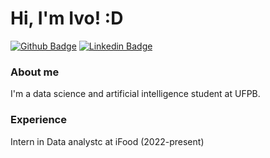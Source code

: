 # Hi, I'm Ivo! :D

[![Github Badge](https://img.shields.io/badge/-Github-000?style=flat-square&logo=Github&logoColor=white&link=https://github.com/ivoaraujo17)](https://github.com/fagnerpsantos)
[![Linkedin Badge](https://img.shields.io/badge/-LinkedIn-blue?style=flat-square&logo=Linkedin&logoColor=white&link=https://www.linkedin.com/in/ivo-crescencio-de-ara%C3%BAjo-617547164/)](https://www.linkedin.com/in/ivo-crescencio-de-ara%C3%BAjo-617547164/)

### About me
I'm a data science and artificial intelligence student at UFPB.

### Experience
Intern in Data analystc at iFood (2022-present)
